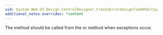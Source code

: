 ```yaml
---
uid: System.Web.UI.Design.ControlDesigner.CreateErrorDesignTimeHtml(System.String,System.Exception)
additional_notes.overrides: *content
---
```


<p>The <xref href="System.Web.UI.Design.ControlDesigner.CreateErrorDesignTimeHtml(System.String,System.Exception)"></xref> method should be called from the <xref href="System.Web.UI.Design.ControlDesigner.GetViewRendering*"></xref> or <xref href="System.Web.UI.Design.ControlDesigner.GetErrorDesignTimeHtml(System.Exception)"></xref> method when exceptions occur.</p>


